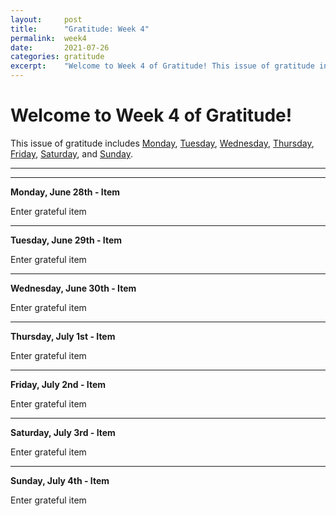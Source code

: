 ```yaml
---
layout:     post
title:      "Gratitude: Week 4"
permalink:  week4
date:       2021-07-26
categories: gratitude
excerpt:    "Welcome to Week 4 of Gratitude! This issue of gratitude includes monday, tuesday, wednesday, thursday, friday, saturday, and sunday."
---
```


# Welcome to Week 4 of Gratitude!

This issue of gratitude includes [Monday](#monday), [Tuesday](#tuesday), [Wednesday](#wednesday), [Thursday](#thursday), [Friday](#friday), [Saturday](#saturday), and [Sunday](#sunday).

---
---
<p></p>

**<a name="monday">Monday, June 28th - Item</a>**

Enter grateful item

---
<p></p>

**<a name="tuesday">Tuesday, June 29th - Item</a>**

Enter grateful item

---
<p></p>

**<a name="wednesday">Wednesday, June 30th - Item</a>**

Enter grateful item

---
<p></p>

**<a name="thursday">Thursday, July 1st - Item</a>**

Enter grateful item

---
<p></p>

**<a name="friday">Friday, July 2nd - Item</a>**

Enter grateful item

---
<p></p>

**<a name="wednesday">Saturday, July 3rd - Item</a>**

Enter grateful item

---
<p></p>

**<a name="thursday">Sunday, July 4th - Item</a>**

Enter grateful item

